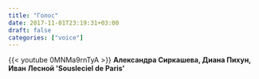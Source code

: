 ```yaml
---
title: "Голос"
date: 2017-11-01T23:19:31+03:00
draft: false
categories: ["voice"]
---
```

<div class="row">
  <div class="col-sm-12">
    {{< youtube 0MNMa9rnTyA >}}
    <strong>Александра Сиркашева, Диана Пихун, Иван Лесной 'Sousleciel de Paris'</strong>
  </div>
</div>
<!--more-->
